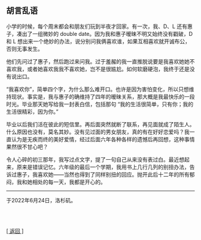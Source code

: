 ## 胡言乱语

小学的时候，每个周末都会和朋友们玩到半夜才回家。有一次，我、D、L 还有惠子，凑出了一组微妙的 double date。因为我和惠子暧昧不明又始终没有戳破，D 和 L 想出来一个绝妙的办法，说分别问我俩喜欢谁，如果互相喜欢就开诚布公，否则无事发生。

他们先问过了惠子，然后跑过来问我。过于羞赧的我一直推脱说要是我喜欢她她不喜欢我，或者她喜欢我我不喜欢她，岂不是很尴尬。如何软磨硬泡，我终于还是没有说出口。

“我喜欢你”，简单四个字，为什么那么难开口。也许是因为害怕变化，所以只想维持现状。事实是，我与惠子的确维持了四年的暧昧关系，那大概是我最快乐的一段时光。毕业那天她写给我一封表白信，包括那句 “我的生活很简单，只有你；我的生活很精彩，因为你。”

毕业以后我们活在彼此的短信里。再后面突然就断了联系，再见面就成了陌生人。什么原因也没有，莫名其妙。没有见过面的男女朋友，真的有在好好恋爱吗？我一直认为是无疾而终的美好爱情，经过后面六年各种各样的遗憾后再回想，这种事情果然很不甘心吧？

令人心碎的初三那年，我写过点文字，提了一句自己从来没有表过白。最近想起来，原来是错误记忆。六年级的最后一个学期，我用书上几行几列的别扭办法，告诉过惠子，我喜欢她——当然也得到了同样别扭的回应。抛开此后十二年的所有郁闷，我和她相处的每一天，我都是开心的。

------

于2022年6月24日，洛杉矶。

<br>

<br>

[[ 返回 ]](../navigation.md)
